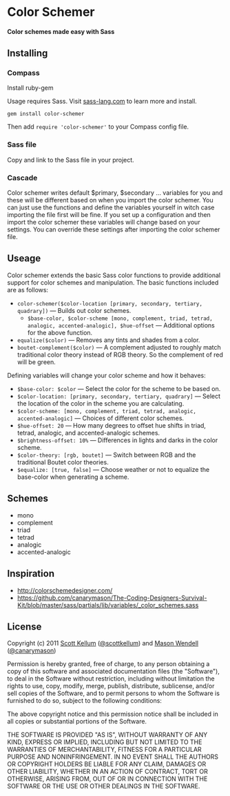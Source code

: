 # Color Schemer

#### Color schemes made easy with Sass

## Installing

### Compass

Install ruby-gem

Usage requires Sass. Visit [sass-lang.com](http://sass-lang.com) to learn more and install.

`gem install color-schemer`

Then add `require 'color-schemer'` to your Compass config file.

### Sass file

Copy and link to the Sass file in your project.

### Cascade

Color schemer writes default $primary, $secondary ... variables for you and these will be different based on when you import the color schemer. You can just use the functions and define the variables yourself in witch case importing the file first will be fine. If you set up a configuration and then import the color schemer these variables will change based on your settings. You can override these settings after importing the color schemer file.

## Useage

Color schemer extends the basic Sass color functions to provide additional support for color schemes and manipulation. The basic functions included are as follows:

* `color-schemer($color-location [primary, secondary, tertiary, quadrary])` — Builds out color schemes.
    * `$base-color, $color-scheme [mono, complement, triad, tetrad, analogic, accented-analogic], $hue-offset` — Additional options for the above function.
* `equalize($color)` — Removes any tints and shades from a color.
* `boutet-complement($color)` — A complement adjusted to roughly match traditional color theory instead of RGB theory. So the complement of red will be green.

Defining variables will change your color scheme and how it behaves:

* `$base-color: $color` — Select the color for the scheme to be based on.
* `$color-location: [primary, secondary, tertiary, quadrary]` — Select the location of the color in the scheme you are calculating.
* `$color-scheme: [mono, complement, triad, tetrad, analogic, accented-analogic]` — Choices of different color schemes.
* `$hue-offset: 20` — How many degrees to offset hue shifts in triad, tetrad, analogic, and accented-analogic schemes.
* `$brightness-offset: 10%` — Differences in lights and darks in the color scheme.
* `$color-theory: [rgb, boutet]` — Switch between RGB and the traditional Boutet color theories.
* `$equalize: [true, false]` — Choose weather or not to equalize the base-color when generating a scheme.

## Schemes

* mono
* complement
* triad
* tetrad
* analogic
* accented-analogic

## Inspiration

* http://colorschemedesigner.com/
* https://github.com/canarymason/The-Coding-Designers-Survival-Kit/blob/master/sass/partials/lib/variables/_color_schemes.sass

## License

Copyright (c) 2011 [Scott Kellum](http://www.scottkellum.com/) ([@scottkellum](http://twitter.com/scottkellum)) and [Mason Wendell](http://thecodingdesigner.com/) ([@canarymason](http://twitter.com/canarymason))

Permission is hereby granted, free of charge, to any person obtaining a copy of this software and associated documentation files (the "Software"), to deal in the Software without restriction, including without limitation the rights to use, copy, modify, merge, publish, distribute, sublicense, and/or sell copies of the Software, and to permit persons to whom the Software is furnished to do so, subject to the following conditions:

The above copyright notice and this permission notice shall be included in all copies or substantial portions of the Software.

THE SOFTWARE IS PROVIDED "AS IS", WITHOUT WARRANTY OF ANY KIND, EXPRESS OR IMPLIED, INCLUDING BUT NOT LIMITED TO THE WARRANTIES OF MERCHANTABILITY, FITNESS FOR A PARTICULAR PURPOSE AND NONINFRINGEMENT. IN NO EVENT SHALL THE AUTHORS OR COPYRIGHT HOLDERS BE LIABLE FOR ANY CLAIM, DAMAGES OR OTHER LIABILITY, WHETHER IN AN ACTION OF CONTRACT, TORT OR OTHERWISE, ARISING FROM, OUT OF OR IN CONNECTION WITH THE SOFTWARE OR THE USE OR OTHER DEALINGS IN THE SOFTWARE.